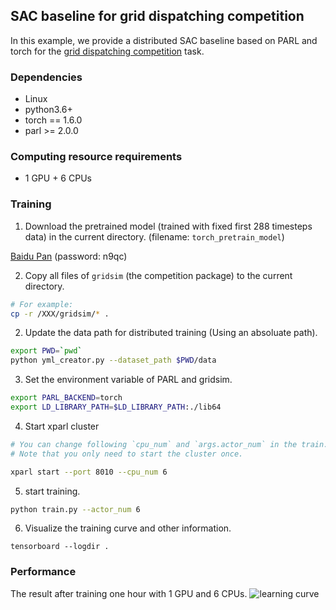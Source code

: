 ## SAC baseline for grid dispatching competition

In this example, we provide a distributed SAC baseline based on PARL and torch for the [grid dispatching competition](https://aistudio.baidu.com/aistudio/competition/detail/111) task.

### Dependencies
* Linux
* python3.6+
* torch == 1.6.0
* parl >= 2.0.0

### Computing resource requirements
* 1 GPU + 6 CPUs

### Training

1. Download the pretrained model (trained with fixed first 288 timesteps data) in the current directory. (filename: `torch_pretrain_model`)

[Baidu Pan](https://pan.baidu.com/s/1Pqv9i9byOzqStcHdttOlRA) (password: n9qc)

2. Copy all files of `gridsim` (the competition package) to the current directory.
```bash
# For example:
cp -r /XXX/gridsim/* .
```

2. Update the data path for distributed training (Using an absoluate path).
```bash
export PWD=`pwd`
python yml_creator.py --dataset_path $PWD/data
```


3. Set the environment variable of PARL and gridsim.
```bash
export PARL_BACKEND=torch
export LD_LIBRARY_PATH=$LD_LIBRARY_PATH:./lib64
```

4. Start xparl cluster

```bash
# You can change following `cpu_num` and `args.actor_num` in the train.py based on the CPU number of your machine.
# Note that you only need to start the cluster once.

xparl start --port 8010 --cpu_num 6
```

5. start training. 

```bash
python train.py --actor_num 6
```

6. Visualize the training curve and other information.
```
tensorboard --logdir .
```

### Performance
The result after training one hour with 1 GPU and 6 CPUs.
![learning curve](https://raw.githubusercontent.com/benchmarking-rl/PARL-experiments/master/Baselines/GridDispatch_competition/torch/result.png)
